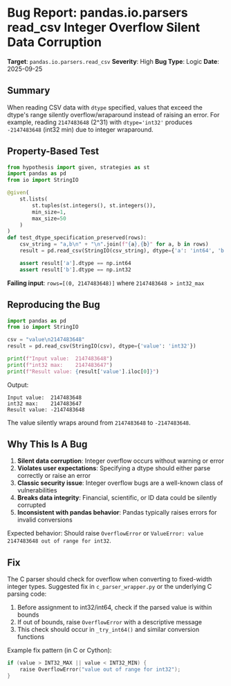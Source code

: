 # Bug Report: pandas.io.parsers read_csv Integer Overflow Silent Data Corruption

**Target**: `pandas.io.parsers.read_csv`
**Severity**: High
**Bug Type**: Logic
**Date**: 2025-09-25

## Summary

When reading CSV data with `dtype` specified, values that exceed the dtype's range silently overflow/wraparound instead of raising an error. For example, reading `2147483648` (2^31) with `dtype='int32'` produces `-2147483648` (int32 min) due to integer wraparound.

## Property-Based Test

```python
from hypothesis import given, strategies as st
import pandas as pd
from io import StringIO

@given(
    st.lists(
        st.tuples(st.integers(), st.integers()),
        min_size=1,
        max_size=50
    )
)
def test_dtype_specification_preserved(rows):
    csv_string = "a,b\n" + "\n".join(f"{a},{b}" for a, b in rows)
    result = pd.read_csv(StringIO(csv_string), dtype={'a': 'int64', 'b': 'int32'})

    assert result['a'].dtype == np.int64
    assert result['b'].dtype == np.int32
```

**Failing input**: `rows=[(0, 2147483648)]` where `2147483648 > int32_max`

## Reproducing the Bug

```python
import pandas as pd
from io import StringIO

csv = "value\n2147483648"
result = pd.read_csv(StringIO(csv), dtype={'value': 'int32'})

print(f"Input value:  2147483648")
print(f"int32 max:    2147483647")
print(f"Result value: {result['value'].iloc[0]}")
```

Output:
```
Input value:  2147483648
int32 max:    2147483647
Result value: -2147483648
```

The value silently wraps around from `2147483648` to `-2147483648`.

## Why This Is A Bug

1. **Silent data corruption**: Integer overflow occurs without warning or error
2. **Violates user expectations**: Specifying a dtype should either parse correctly or raise an error
3. **Classic security issue**: Integer overflow bugs are a well-known class of vulnerabilities
4. **Breaks data integrity**: Financial, scientific, or ID data could be silently corrupted
5. **Inconsistent with pandas behavior**: Pandas typically raises errors for invalid conversions

Expected behavior: Should raise `OverflowError` or `ValueError: value 2147483648 out of range for int32`.

## Fix

The C parser should check for overflow when converting to fixed-width integer types. Suggested fix in `c_parser_wrapper.py` or the underlying C parsing code:

1. Before assignment to int32/int64, check if the parsed value is within bounds
2. If out of bounds, raise `OverflowError` with a descriptive message
3. This check should occur in `_try_int64()` and similar conversion functions

Example fix pattern (in C or Cython):
```c
if (value > INT32_MAX || value < INT32_MIN) {
    raise OverflowError("value out of range for int32");
}
```